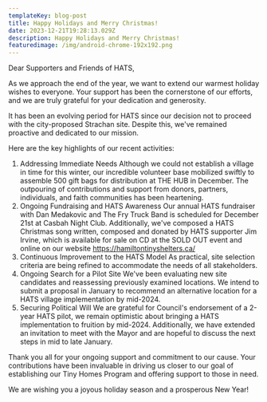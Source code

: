 ```yaml
---
templateKey: blog-post
title: Happy Holidays and Merry Christmas!
date: 2023-12-21T19:28:13.029Z
description: Happy Holidays and Merry Christmas!
featuredimage: /img/android-chrome-192x192.png
---
```

Dear Supporters and Friends of HATS,

As we approach the end of the year, we want to extend our warmest holiday wishes to everyone. Your support has been the cornerstone of our efforts, and we are truly grateful for your dedication and generosity.

It has been an evolving period for HATS since our decision not to proceed with the city-proposed Strachan site. Despite this, we've remained proactive and dedicated to our mission. 

Here are the key highlights of our recent activities:

1. Addressing Immediate Needs
   Although we could not establish a village in time for this winter, our incredible volunteer base mobilized swiftly to assemble 500 gift bags for distribution at THE HUB in December. The outpouring of contributions and support from donors, partners, individuals, and faith communities has been heartening.
2. Ongoing Fundraising and HATS Awareness
   Our annual HATS fundraiser with Dan Medakovic and The Fry Truck Band is scheduled for December 21st at Casbah Night Club. Additionally, we've composed a HATS Christmas song written, composed and donated by HATS supporter Jim Irvine, which is available for sale on CD at the SOLD OUT event and online on our website https://hamiltontinyshelters.ca/
3. Continuous Improvement to the HATS Model
   As practical, site selection criteria are being refined to accommodate the needs of all stakeholders.
4. Ongoing Search for a Pilot Site
   We've been evaluating new site candidates and reassessing previously examined locations. We intend to submit a proposal in January to recommend an alternative location for a HATS village implementation by mid-2024.
5. Securing Political Will
   We are grateful for Council's endorsement of a 2-year HATS pilot, we remain optimistic about bringing a HATS implementation to fruition by mid-2024. Additionally, we have extended an invitation to meet with the Mayor and are hopeful to discuss the next steps in mid to late January. 

Thank you all for your ongoing support and commitment to our cause. Your contributions have been invaluable in driving us closer to our goal of establishing our Tiny Homes Program and offering support to those in need. 

We are wishing you a joyous holiday season and a prosperous New Year!